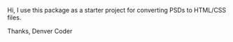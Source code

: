 Hi, I use this package as a starter project for converting PSDs to HTML/CSS files.

Thanks,
Denver Coder
